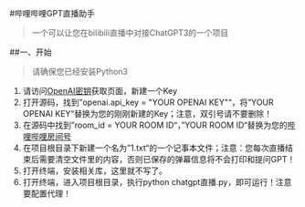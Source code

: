 #哔哩哔哩GPT直播助手
> 一个可以让您在bilibili直播中对接ChatGPT3的一个项目

##一、开始
> 请确保您已经安装Python3

1. 请访问[OpenAI密钥](https://platform.openai.com/acc "OpenAI密钥")获取页面，新建一个Key
2. 打开源码，找到”openai.api_key = "YOUR OPENAI KEY"“，将”YOUR OPENAI KEY“替换为您的刚刚新建的Key；注意，双引号请不要删除！
3. 在源码中找到”room_id = YOUR ROOM ID“，”YOUR ROOM ID“替换为您的[哔哩哔哩房间号](https://link.bilibili.com/#/my-room/start-live "哔哩哔哩房间号")
4. 在项目根目录下新建一个名为”1.txt“的一个记事本文件；注意：您每次直播结束后需要清空文件里的内容，否则已保存的弹幕信息将不会打印和提问GPT！
5. 打开终端，安装相关库，这里就不写了。
6. 打开终端，进入项目根目录，执行python chatgpt直播.py，即可运行！注意要配置代理！